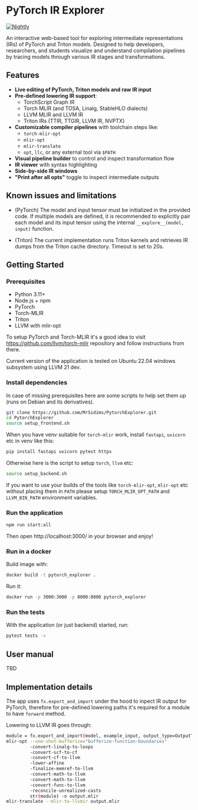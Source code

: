 # PyTorch IR Explorer

[![Nightly](https://github.com/MrSidims/PytorchExplorer/actions/workflows/ci.yml/badge.svg?branch=main)](https://github.com/MrSidims/PytorchExplorer/actions?query=workflow%3ACI+event%3Aschedule)

An interactive web-based tool for exploring intermediate representations (IRs) of PyTorch and Triton models.
Designed to help developers, researchers, and students visualize and understand compilation pipelines by
tracing models through various IR stages and transformations.

## Features

- **Live editing of PyTorch, Triton models and raw IR input**
- **Pre-defined lowering IR support**:
  - TorchScript Graph IR
  - Torch MLIR (and TOSA, Linalg, StableHLO dialects)
  - LLVM MLIR and LLVM IR
  - Triton IRs (TTIR, TTGIR, LLVM IR, NVPTX)
- **Customizable compiler pipelines** with toolchain steps like:
  - `torch-mlir-opt`
  - `mlir-opt`
  - `mlir-translate`
  - `opt`, `llc`, or any external tool via `$PATH`
- **Visual pipeline builder** to control and inspect transformation flow
- **IR viewer** with syntax highlighting
- **Side-by-side IR windows**
- **"Print after all opts"** toggle to inspect intermediate outputs

## Known issues and limitations

- (PyTorch) The model and input tensor must be initialized in the provided code. If multiple models are defined, it is recommended to explicitly pair each model and its input tensor using the internal `__explore__(model, input)` function.

- (Triton) The current implementation runs Triton kernels and retrieves IR dumps from the Triton cache directory. Timeout is set to 20s.

## Getting Started

### Prerequisites

- Python 3.11+
- Node.js + npm
- PyTorch
- Torch-MLIR
- Triton
- LLVM with mlir-opt

To setup PyTorch and Torch-MLIR it's a good idea to visit https://github.com/llvm/torch-mlir repository and follow instructions from there.

Current version of the application is tested on Ubuntu 22.04 windows subsystem using LLVM 21 dev.

### Install dependencies

In case of missing prerequisites here are some scripts to help set them up (runs on Debian and its derivatives).

```bash
git clone https://github.com/MrSidims/PytorchExplorer.git
cd PytorchExplorer
source setup_frontend.sh
```

When you have venv suitable for `torch-mlir` work, install `fastapi`, `uvicorn` etc in venv like this:

```bash
pip install fastapi uvicorn pytest httpx
```

Otherwise here is the script to setup `torch`, `llvm` etc:


```bash
source setup_backend.sh
```

If you want to use your builds of the tools like `torch-mlir-opt`, `mlir-opt` etc without placing them in `PATH` please setup `TORCH_MLIR_OPT_PATH` and `LLVM_BIN_PATH` environment variables.

### Run the application

```bash
npm run start:all
```

Then open http://localhost:3000/ in your browser and enjoy!

### Run in a docker

Build image with:

```bash
docker build -t pytorch_explorer .
```

Run it:
```bash
docker run -p 3000:3000 -p 8000:8000 pytorch_explorer
```

### Run the tests

With the application (or just backend) started, run:

```bash
pytest tests -v
```

## User manual

TBD

## Implementation details

The app uses `fx.export_and_import` under the hood to inpect IR output for PyTorch, therefore for pre-defined lowering paths it's required for a module to have `forward` method.

Lowering to LLVM IR goes through:

```bash
module = fx.export_and_import(model, example_input, output_type=OutputType.LINALG_ON_TENSORS)
mlir-opt --one-shot-bufferize="bufferize-function-boundaries"
         -convert-linalg-to-loops
         -convert-scf-to-cf
         -convert-cf-to-llvm
         -lower-affine
         -finalize-memref-to-llvm
         -convert-math-to-llvm
         -convert-math-to-llvm
         -convert-func-to-llvm
         -reconcile-unrealized-casts
         str(module) -o output.mlir
mlir-translate --mlir-to-llvmir output.mlir


